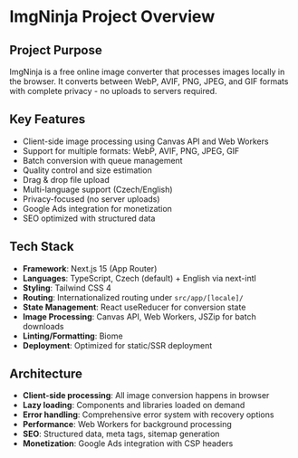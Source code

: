 # ImgNinja Project Overview

## Project Purpose
ImgNinja is a free online image converter that processes images locally in the browser. It converts between WebP, AVIF, PNG, JPEG, and GIF formats with complete privacy - no uploads to servers required.

## Key Features
- Client-side image processing using Canvas API and Web Workers
- Support for multiple formats: WebP, AVIF, PNG, JPEG, GIF
- Batch conversion with queue management
- Quality control and size estimation
- Drag & drop file upload
- Multi-language support (Czech/English)
- Privacy-focused (no server uploads)
- Google Ads integration for monetization
- SEO optimized with structured data

## Tech Stack
- **Framework**: Next.js 15 (App Router)
- **Languages**: TypeScript, Czech (default) + English via next-intl
- **Styling**: Tailwind CSS 4
- **Routing**: Internationalized routing under `src/app/[locale]/`
- **State Management**: React useReducer for conversion state
- **Image Processing**: Canvas API, Web Workers, JSZip for batch downloads
- **Linting/Formatting**: Biome
- **Deployment**: Optimized for static/SSR deployment

## Architecture
- **Client-side processing**: All image conversion happens in browser
- **Lazy loading**: Components and libraries loaded on demand
- **Error handling**: Comprehensive error system with recovery options
- **Performance**: Web Workers for background processing
- **SEO**: Structured data, meta tags, sitemap generation
- **Monetization**: Google Ads integration with CSP headers